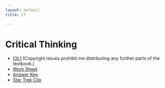 ```yaml
---
layout: default
title: CT

---
```


# Critical Thinking


+ [Ch.1](ch1.pdf) (Copyright issues prohibit me distributing any further parts of the textbook.)
+ [Work Sheet](Handout)
+ [Answer Key](Answers)
+ [Star Trek Clip](http://www.imdb.com/video/screenplay/vi329318937)